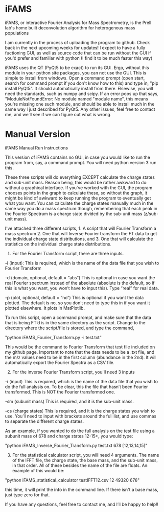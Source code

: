 # iFAMS
iFAMS, or interactive Fourier Analysis for Mass Spectrometry, is the Prell lab's home built deconvolution algorithm for heterogenous mass populations

I am currently in the process of uploading the program to github.  Check back in the next upcoming weeks for updates! I expect to have a fully fuctioning GUI, as well as source code that can be run without the GUI if you'd prefer and familiar with python (I find it to be much faster this way)

iFAMS uses the QT (PyQt5 to be exact) to run its GUI.  Ergo, without this module in your python site packages, you can not use the GUI.  This is simple to install from windows.  Open a command prompt (open start, search for command prompt if you don't know how to this) and type in, "pip install PyQt5". It should automatically install from there.  Elsewise, you will need the standards, such as numpy and scipy.  If an error pops up that says, "ModuleNotFoundError: No module named "module name", this means you're missing one such module, and should be able to install much in the same way I just described for PyQt5.  Any other issues, feel free to contact me, and we'll see if we can figure out what is wrong.

# Manual Version

iFAMS Manual Run Instructions

This version of iFAMS contains no GUI, in case you would like to run the program from, say, a command prompt.  You will need python version 3 run this.

These three scripts will do everything EXCEPT calculate the charge states and sub-unit mass.  Reason being, this would be rather awkward to do without a graphical interface.  If you've worked with the GUI, the program chooses points in the graph to calculate these, so without the graph, it might be kind of awkward to keep running the program to eventually get what you want. You can calculate the charge states manually much in the same way you do a mass spectrum though, remembering that each peak in the Fourier Spectrum is a charge state divided by the sub-unit mass (z/sub-unit mass).

I've attached three different scripts, 1. A script that will Fourier Transform a mass spectrum 2. One that will Inverse Fourier transform the FT data to get the individual charge state distributions, and 3. One that will calculate the statistics on the individual charge state distributions.

1.	For the Fourier Transform script, there are three inputs.  

-i (input): This is required, which is the name of the data file that you wish to Fourier Transform

-d (domain, optional, default = “abs”) This is optional in case you want the real Fourier spectrum instead of the absolute (absolute is the default, so if this is what you want, you won’t have to input this). Type “real” for real data.

-p (plot, optional, default = “no”) This is optional if you want the data plotted.  The default is no, so you don’t need to type this in if you want it plotted elsewhere.  It plots in MatPlotlib.

To run this script, open a command prompt, and make sure that the data that is being FT’d is in the same directory as the script.  Change to the directory where the script/file is stored, and type the command, 

"python    iFAMS_Fourier_Transform.py   -i test.txt" 

This would be the command to Fourier Transform that test file included on my github page.  Important to note that the data needs to be a .txt file, and the m/z values need to be in the first column (abundance in the 2nd).  It will automatically export the Fourier Spectra as a CSV file.


2.	For the inverse Fourier Transform script, you'll need 3 inputs

-i (input) This is required, which is the name of the data file that you wish to do the full analysis on.  To be clear, this the file that hasn’t been Fourier transformed.  This is NOT the Fourier transformed one.

-sm (subunit mass) This is required, and it is the sub-unit mass.  

-cs (charge states) This is required, and it is the charge states you wish to use.  You’ll need to input with brackets around the full list, and use commas to separate the different charge states.  

 As an example, if you wanted to do the full analysis on the test file using a subunit mass of 678 and charge states 12-15+, you would type:

 "python     iFAMS_Inverse_Fourier_Transform.py     test.txt     678     [12,13,14,15]"


3. For the statistical calculator script, you will need 4 arguments.  The name of the IFFT file, the charge state, the base mass, and the sub-unit mass, in that order.  All of these besides the name of the file are floats.  An example of this would be:

"python      iFAMS_statistical_calculator testIFFT12.csv      12      49320      678" 

this time, it will print the info in the command line.  If there isn't a base mass, just type zero for that.

If you have any questions, feel free to contact me, and I’ll be happy to help!!
